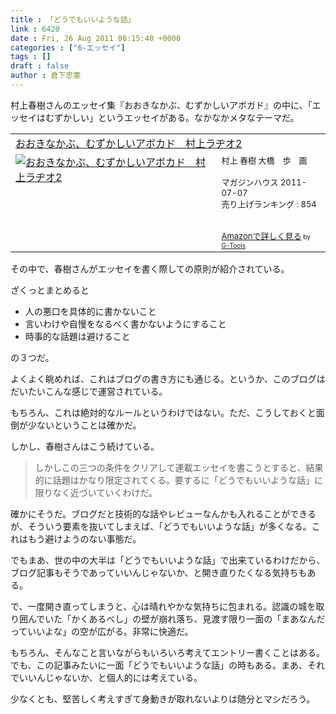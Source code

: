 ```yaml
---
title : 「どうでもいいような話」
link : 6420
date : Fri, 26 Aug 2011 08:15:40 +0000
categories : ["6-エッセイ"]
tags : []
draft : false
author : 倉下忠憲
---
```


村上春樹さんのエッセイ集『おおきなかぶ、むずかしいアボガド』の中に、「エッセイはむずかしい」というエッセイがある。なかなかメタなテーマだ。

<table  border="0" cellpadding="5"><tr><td colspan="2"><a href="http://www.amazon.co.jp/exec/obidos/ASIN/4838722508/goodpic-22/" target="_top">おおきなかぶ、むずかしいアボカド　村上ラヂオ2</a></td></tr><tr><td valign="top"><a href="http://www.amazon.co.jp/exec/obidos/ASIN/4838722508/goodpic-22/" target="_top"><img src="http://ecx.images-amazon.com/images/I/41SJyFluafL._SL160_.jpg" border="0" alt="おおきなかぶ、むずかしいアボカド　村上ラヂオ2" /></a></td><td valign="top"><font size="-1">村上 春樹 大橋　歩　画 <br /><br />マガジンハウス  2011-07-07<br />売り上げランキング : 854<br /><br /><br /><a href="http://www.amazon.co.jp/exec/obidos/ASIN/4838722508/goodpic-22/" target="_top">Amazonで詳しく見る</a></font><font size="-2"> by <a href="http://www.goodpic.com/mt/aws/index.html" >G-Tools</a></font></td></tr></table>


その中で、春樹さんがエッセイを書く際しての原則が紹介されている。

ざくっとまとめると

<ul>
	<li>人の悪口を具体的に書かないこと</li>
	<li>言いわけや自慢をなるべく書かないようにすること</li>
	<li>時事的な話題は避けること</li>
</ul>

の３つだ。

よくよく眺めれば、これはブログの書き方にも通じる。というか、このブログはだいたいこんな感じで運営されている。

もちろん、これは絶対的なルールというわけではない。ただ、こうしておくと面倒が少ないということは確かだ。

しかし、春樹さんはこう続けている。

<blockquote>
しかしこの三つの条件をクリアして連載エッセイを書こうとすると、結果的に話題はかなり限定されてくる。要するに「どうでもいいような話」に限りなく近づいていくわけだ。
</blockquote>

確かにそうだ。ブログだと技術的な話やレビューなんかも入れることができるが、そういう要素を抜いてしまえば、「どうでもいいような話」が多くなる。これはもう避けようのない事態だ。

でもまあ、世の中の大半は「どうでもいいような話」で出来ているわけだから、ブログ記事もそうであっていいんじゃないか、と開き直りたくなる気持ちもある。

で、一度開き直ってしまうと、心は晴れやかな気持ちに包まれる。認識の城を取り囲んでいた「かくあるべし」の壁が崩れ落ち、見渡す限り一面の「まあなんだっていいよな」の空が広がる。非常に快適だ。

もちろん、そんなこと言いながらもいろいろ考えてエントリー書くことはある。でも、この記事みたいに一面「どうでもいいような話」の時もある。まあ、それでいいんじゃないか、と個人的には考えている。

少なくとも、堅苦しく考えすぎて身動きが取れないよりは随分とマシだろう。
